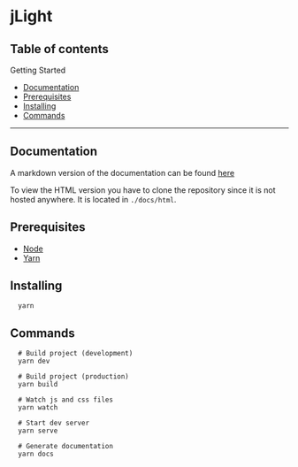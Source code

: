 # jLight
## Table of contents

Getting Started
- [Documentation](#documentation)
- [Prerequisites](#prerequisites)
- [Installing](#installing)
- [Commands](#commands)

___

## Documentation

A markdown version of the documentation can be found [here](./docs/docs.md)

To view the HTML version you have to clone the repository since it is not hosted anywhere. It is located in `./docs/html`.

## Prerequisites

  * [Node](https://nodejs.org/)
  * [Yarn](https://yarnpkg.com/)

## Installing

```shell
  yarn
```

## Commands

```shell
  # Build project (development)
  yarn dev

  # Build project (production)
  yarn build

  # Watch js and css files
  yarn watch

  # Start dev server
  yarn serve

  # Generate documentation
  yarn docs
```
